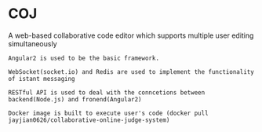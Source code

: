 # COJ

A web-based collaborative code editor which supports multiple user editing simultaneously 

  
	Angular2 is used to be the basic framework.
  
	WebSocket(socket.io) and Redis are used to implement the functionality of istant messaging
  
	RESTful API is used to deal with the conncetions between backend(Node.js) and fronend(Angular2)
  
	Docker image is built to execute user's code (docker pull jayjian0626/collaborative-online-judge-system)


